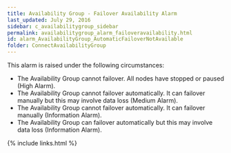 ```yaml
---
title: Availability Group - Failover Availability Alarm
last_updated: July 29, 2016
sidebar: c_availabilitygroup_sidebar
permalink: availabilitygroup_alarm_failoveravailability.html
id: alarm_AvailabilityGroup_AutomaticFailoverNotAvailable
folder: ConnectAvailabilityGroup
---
```



This alarm is raised under the following circumstances:

*  The Availability Group cannot failover. All nodes have stopped or paused (High Alarm).
*  The Availability Group cannot failover automatically. It can failover manually but this may involve data loss (Medium Alarm).
*  The Availability Group cannot failover automatically. It can failover manually (Information Alarm).
*  The Availability Group can failover automatically but this may involve data loss (Information Alarm).


{% include links.html %}
